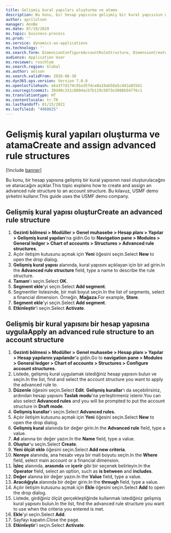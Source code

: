 ```yaml
---
title: Gelişmiş kural yapıları oluşturma ve atama
description: Bu konu, bir hesap yapısına gelişmiş bir kural yapısının nasıl oluşturulacağını ve atanacağını açıklar.
author: aprilolson
manager: AnnBe
ms.date: 07/19/2019
ms.topic: business-process
ms.prod: ''
ms.service: dynamics-ax-applications
ms.technology: ''
ms.search.form: DimensionConfigureAccountRuleStructure, DimensionCreateAccountRuleStructure, DimensionHierarchyAddLevel, DimensionHierarchyConstraintActivate, DimensionConfigureAccountStructure, DimensionConfigureAccountRule, DimensionCreateAccountRule, DimensionSelectAccountRuleStructure
audience: Application User
ms.reviewer: roschlom
ms.search.region: Global
ms.author: aolson
ms.search.validFrom: 2016-06-30
ms.dyn365.ops.version: Version 7.0.0
ms.openlocfilehash: e6a3f7d174c91e357dce8a19ab50a5cd42a85561
ms.sourcegitcommit: 38d40c331c8894acb7b119c5073e3088b54776c1
ms.translationtype: HT
ms.contentlocale: tr-TR
ms.lasthandoff: 01/15/2021
ms.locfileid: "4968625"
---
```

# <a name="create-and-assign-advanced-rule-structures"></a><span data-ttu-id="c8777-103">Gelişmiş kural yapıları oluşturma ve atama</span><span class="sxs-lookup"><span data-stu-id="c8777-103">Create and assign advanced rule structures</span></span>

[!include [banner](../../includes/banner.md)]

<span data-ttu-id="c8777-104">Bu konu, bir hesap yapısına gelişmiş bir kural yapısının nasıl oluşturulacağını ve atanacağını açıklar.</span><span class="sxs-lookup"><span data-stu-id="c8777-104">This topic explains how to create and assign an advanced rule structure to an account structure.</span></span> <span data-ttu-id="c8777-105">Bu kılavuz, USMF demo şirketini kullanır.</span><span class="sxs-lookup"><span data-stu-id="c8777-105">This guide uses the USMF demo company.</span></span>

## <a name="create-an-advanced-rule-structure"></a><span data-ttu-id="c8777-106">Gelişmiş kural yapısı oluştur</span><span class="sxs-lookup"><span data-stu-id="c8777-106">Create an advanced rule structure</span></span>
1. <span data-ttu-id="c8777-107">**Gezinti bölmesi > Modüller > Genel muhasebe > Hesap planı > Yapılar > Gelişmiş kural yapıları**'na gidin.</span><span class="sxs-lookup"><span data-stu-id="c8777-107">Go to **Navigation pane > Modules > General ledger > Chart of accounts > Structures > Advanced rule structures**.</span></span>
2. <span data-ttu-id="c8777-108">Açılır iletişim kutusunu açmak için **Yeni** öğesini seçin.</span><span class="sxs-lookup"><span data-stu-id="c8777-108">Select **New** to open the drop dialog.</span></span>
3. <span data-ttu-id="c8777-109">**Gelişmiş kural yapısı** alanında, kural yapısını açıklayan için bir ad girin.</span><span class="sxs-lookup"><span data-stu-id="c8777-109">In the **Advanced rule structure** field, type a name to describe the rule structure.</span></span>
4. <span data-ttu-id="c8777-110">**Tamam**'ı seçin.</span><span class="sxs-lookup"><span data-stu-id="c8777-110">Select **OK**.</span></span>
5. <span data-ttu-id="c8777-111">**Segment ekle**'yi seçin.</span><span class="sxs-lookup"><span data-stu-id="c8777-111">Select **Add segment**.</span></span>
6. <span data-ttu-id="c8777-112">Segmentler listesinde, bir mali boyut seçin.</span><span class="sxs-lookup"><span data-stu-id="c8777-112">In the list of segments, select a financial dimension.</span></span> <span data-ttu-id="c8777-113">Örneğin, **Mağaza**.</span><span class="sxs-lookup"><span data-stu-id="c8777-113">For example, **Store**.</span></span>  
7. <span data-ttu-id="c8777-114">**Segment ekle**'yi seçin.</span><span class="sxs-lookup"><span data-stu-id="c8777-114">Select **Add segment**.</span></span>
8. <span data-ttu-id="c8777-115">**Etkinleştir**'i seçin.</span><span class="sxs-lookup"><span data-stu-id="c8777-115">Select **Activate**.</span></span>

## <a name="apply-an-advanced-rule-structure-to-an-account-structure"></a><span data-ttu-id="c8777-116">Gelişmiş bir kural yapısını bir hesap yapısına uygula</span><span class="sxs-lookup"><span data-stu-id="c8777-116">Apply an advanced rule structure to an account structure</span></span>
1. <span data-ttu-id="c8777-117">**Gezinti bölmesi > Modüller > Genel muhasebe > Hesap planı > Yapılar > Hesap yapılarını yapılandır**'a gidin.</span><span class="sxs-lookup"><span data-stu-id="c8777-117">Go to **navigation pane > Modules > General ledger > Chart of accounts > Structures > Configure account structures**.</span></span>
2. <span data-ttu-id="c8777-118">Listede, gelişmiş kural uygulamak istediğiniz hesap yapısını bulun ve seçin.</span><span class="sxs-lookup"><span data-stu-id="c8777-118">In the list, find and select the account structure you want to apply the advanced rule to.</span></span>
3. <span data-ttu-id="c8777-119">**Düzenle** öğesini seçin.</span><span class="sxs-lookup"><span data-stu-id="c8777-119">Select **Edit**.</span></span> <span data-ttu-id="c8777-120">**Gelişmiş kurallar**'ı da seçebilirsiniz, ardından hesap yapısını **Taslak modu**'na yerleştirmeniz istenir.</span><span class="sxs-lookup"><span data-stu-id="c8777-120">You can also select **Advanced rules** and you will be prompted to put the account structure in **Draft mode**.</span></span>  
4. <span data-ttu-id="c8777-121">**Gelişmiş kurallar**'ı seçin.</span><span class="sxs-lookup"><span data-stu-id="c8777-121">Select **Advanced rules**.</span></span>
5. <span data-ttu-id="c8777-122">Açılır iletişim kutusunu açmak için **Yeni** öğesini seçin.</span><span class="sxs-lookup"><span data-stu-id="c8777-122">Select **New** to open the drop dialog.</span></span>
6. <span data-ttu-id="c8777-123">**Gelişmiş kural** alanında bir değer girin.</span><span class="sxs-lookup"><span data-stu-id="c8777-123">In the **Advanced rule** field, type a value.</span></span>
7. <span data-ttu-id="c8777-124">**Ad** alanına bir değer yazın.</span><span class="sxs-lookup"><span data-stu-id="c8777-124">In the **Name** field, type a value.</span></span>
8. <span data-ttu-id="c8777-125">**Oluştur**'u seçin.</span><span class="sxs-lookup"><span data-stu-id="c8777-125">Select **Create**.</span></span>
9. <span data-ttu-id="c8777-126">**Yeni ölçüt ekle** öğesini seçin.</span><span class="sxs-lookup"><span data-stu-id="c8777-126">Select **Add new criteria**.</span></span>
10. <span data-ttu-id="c8777-127">**Nereye** alanında, ana hesabı veya bir mali boyutu seçin.</span><span class="sxs-lookup"><span data-stu-id="c8777-127">In the **Where** field, select main account or a financial dimension.</span></span>
11. <span data-ttu-id="c8777-128">**İşleç** alanında, **arasında** ve **içerir** gibi bir seçenek belirleyin.</span><span class="sxs-lookup"><span data-stu-id="c8777-128">In the **Operator** field, select an option, such as **is between** and **includes**.</span></span>
12. <span data-ttu-id="c8777-129">**Değer** alanına bir değer yazın.</span><span class="sxs-lookup"><span data-stu-id="c8777-129">In the **Value** field, type a value.</span></span>
13. <span data-ttu-id="c8777-130">**Aracılığıyla** alanında bir değer girin.</span><span class="sxs-lookup"><span data-stu-id="c8777-130">In the **through** field, type a value.</span></span>
14. <span data-ttu-id="c8777-131">Açılır iletişim kutusunu açmak için **Ekle** öğesini seçin.</span><span class="sxs-lookup"><span data-stu-id="c8777-131">Select **Add** to open the drop dialog.</span></span>
15. <span data-ttu-id="c8777-132">Listede, girdiğiniz ölçüt gerçekleştiğinde kullanmak istediğiniz gelişmiş kural yapısını bulun.</span><span class="sxs-lookup"><span data-stu-id="c8777-132">In the list, find the advanced rule structure you want to use when the criteria you entered is met.</span></span>
16. <span data-ttu-id="c8777-133">**Ekle**'yi seçin.</span><span class="sxs-lookup"><span data-stu-id="c8777-133">Select **Add**.</span></span>
17. <span data-ttu-id="c8777-134">Sayfayı kapatın.</span><span class="sxs-lookup"><span data-stu-id="c8777-134">Close the page.</span></span>
18. <span data-ttu-id="c8777-135">**Etkinleştir**'i seçin.</span><span class="sxs-lookup"><span data-stu-id="c8777-135">Select **Activate**.</span></span>

